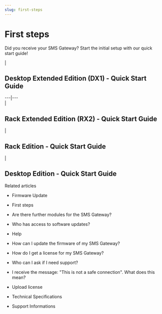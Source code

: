 ```yaml
---
slug: first-steps
---
```


# First steps

Did you receive your SMS Gateway? Start the initial setup with our quick start
guide!

|

## Desktop Extended Edition (DX1) - Quick Start Guide  
  
---|---  
|

## Rack Extended Edition (RX2) - Quick Start Guide  
  
|

## Rack Edition - Quick Start Guide  
  
|

## Desktop Edition - Quick Start Guide  
  
Related articles

  * Firmware Update

  * First steps 

  * Are there further modules for the SMS Gateway?
  * Who has access to software updates?

  * Help

  * How can I update the firmware of my SMS Gateway?

  * How do I get a license for my SMS Gateway?

  * Who can I ask if I need support?

  * I receive the message: "This is not a safe connection". What does this mean?

  * Upload license

  * Technical Specifications
  * Support Informations


